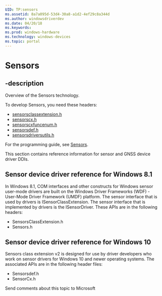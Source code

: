 ```yaml
---
UID: TP:sensors
ms.assetid: 8a7a095d-53d4-30a8-a1d2-4ef29c8a344d
ms.author: windowsdriverdev
ms.date: 04/20/18
ms.keywords: 
ms.prod: windows-hardware
ms.technology: windows-devices
ms.topic: portal
---
```


# Sensors

## -description

Overview of the Sensors technology.

To develop Sensors, you need these headers:

 * [sensorsclassextension.h](..\sensorsclassextension\index.md)
 * [sensorscx.h](..\sensorscx\index.md)
 * [sensorscxfuncenum.h](..\sensorscxfuncenum\index.md)
 * [sensorsdef.h](..\sensorsdef\index.md)
 * [sensorsdriversutils.h](..\sensorsdriversutils\index.md)

For the programming guide, see [Sensors](https://docs.microsoft.com/en-us/windows-hardware/drivers/sensors).

This section contains reference information for  sensor and GNSS device driver DDIs.

## Sensor device driver reference for Windows 8.1

In Windows 8.1,  COM interfaces and other constructs for Windows sensor user-mode drivers are built on the Windows Driver Frameworks (WDF) - User-Mode Driver Framework (UMDF) platform. The sensor interface that is used by drivers is ISensorClassExtension. The sensor interface that is implemented by drivers is the ISensorDriver. These APIs are in the following headers:

- SensorsClassExtension.h
- Sensors.h

## Sensor device driver reference for Windows 10

 Sensors class extension v2 is designed for use by driver developers who work on sensor drivers for Windows 10 and newer operating systems. The associated APIs are in the following header files:

- Sensorsdef.h
- SensorCx.h

Send comments about this topic to Microsoft

